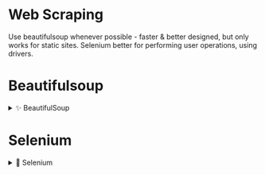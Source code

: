 # Web Scraping

Use beautifulsoup whenever possible - faster & better designed, but only works for static sites. Selenium better for performing user operations, using drivers.

# Beautifulsoup

<details>
  <summary> ✨ BeautifulSoup </summary>
  
  ```python
  import requests
  from bs4 import BeautifulSoup
  
  URL = ""
  page = requests.get(URL)
  soup = BeautifulSoup(page.content, "html.parser")
    
  result_by_id = soup.find("a", id="entry-inner")
  result_by_string_content = soup.find("h2", string=lambda text: "python" in text.lower())
  grab_parent = result_by_id.parent
  grab_href = result_by_id["href"]
  job_elements = results.find_all("div", class_="card-content") #iterable

  print(result.prettify())
  
  ```
  
  Saving:
  ```python
  with open("file.html", "w", encoding='utf-8') as f:
      f.write(page.text)
  ```
  
</details>


# Selenium 

<details>
  <summary> 👗 Selenium </summary>
  
  ```python
  
  ```
  
  
  
</details>

